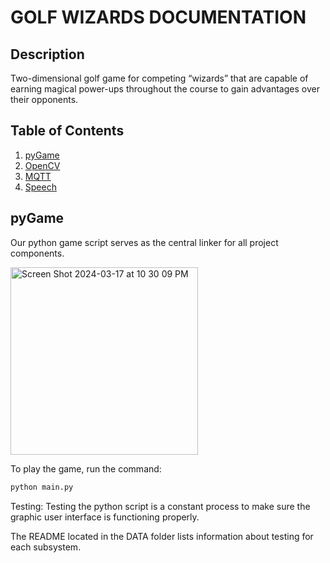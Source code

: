 # GOLF WIZARDS DOCUMENTATION

## Description

Two-dimensional golf game for competing “wizards” that are capable of earning magical power-ups throughout the course to gain advantages over their opponents.


## Table of Contents

1. [pyGame](#pyGame)
2. [OpenCV](#OpenCV)
3. [MQTT](#mqtt)
4. [Speech](#speech)

## pyGame

Our python game script serves as the central linker for all project components. 

<img width="300" alt="Screen Shot 2024-03-17 at 10 30 09 PM" src="https://github.com/ECE-180D-WS-2024/Team-4/assets/97809757/53343f65-7e6f-4c04-8d78-9d52ef812cb1">

To play the game, run the command:

```bash
python main.py
```
Testing:
Testing the python script is a constant process to make sure the graphic user interface is functioning properly.    

The README located in the DATA folder lists information about testing for each subsystem.



